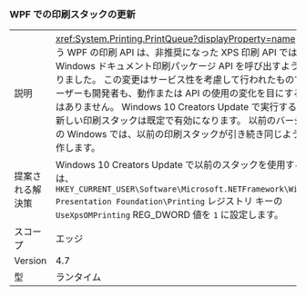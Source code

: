 ### <a name="wpf-printing-stack-update"></a>WPF での印刷スタックの更新

|   |   |
|---|---|
|説明|<xref:System.Printing.PrintQueue?displayProperty=name> を使う WPF の印刷 API は、非推奨になった XPS 印刷 API ではなく Windows ドキュメント印刷パッケージ API を呼び出すようになりました。 この変更はサービス性を考慮して行われたもので、ユーザーも開発者も、動作または API の使用の変化を目にすることはありません。 Windows 10 Creators Update で実行すると、新しい印刷スタックは既定で有効になります。 以前のバージョンの Windows では、以前の印刷スタックが引き続き同じように動作します。|
|提案される解決策|Windows 10 Creators Update で以前のスタックを使用するには、<code>HKEY_CURRENT_USER\Software\Microsoft\.NETFramework\Windows Presentation Foundation\Printing</code> レジストリ キーの <code>UseXpsOMPrinting</code> REG_DWORD 値を <code>1</code> に設定します。|
|スコープ|エッジ|
|Version|4.7|
|型|ランタイム|


